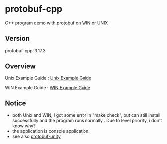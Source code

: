 # protobuf-cpp

C++ program demo with protobuf on WIN or UNIX

## Version

protobuf-cpp-3.17.3

## Overview

Unix Example Guide : [Unix Example Guide](https://github.com/zhang0xf/protobuf-cpp/blob/main/UNIX.md)

WIN Example Guide : [WIN Example Guide](https://github.com/zhang0xf/protobuf-cpp/blob/main/WIN.md)

## Notice

* both Unix and WIN, I got some error in "make check", but can still install successfully and the program runs normally . Due to level priority, i don't know why?
* the application is console application.
* see also [protobuf-unity](https://github.com/zhang0xf/protobuf-unity)

